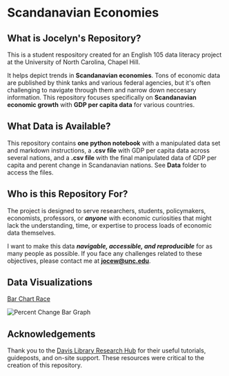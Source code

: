 # Scandanavian Economies


## What is Jocelyn's Repository?
This is a student respository created for an English 105 data literacy project at the University of North Carolina, Chapel Hill.

It helps depict trends in **Scandanavian economies**. Tons of economic data are published by think tanks and various federal agencies, but it's often challenging to navigate through them and narrow down neccesary information. This repository focuses specifically on **Scandanavian economic growth** with **GDP per capita data** for various countries. 



## What Data is Available?
This repository contains **one python notebook** with a manipulated data set and markdown instructions, a **.csv file** with GDP per capita data across several nations, and a **.csv file** with the final manipulated data of GDP per capita and perent change in Scandanavian nations. See **Data** folder to access the files.



## Who is this Repository For?
The project is designed to serve researchers, students, policymakers, economists, professors, or **_anyone_** with economic curiosities that might lack the understanding, time, or expertise to process loads of economic data themselves.

I want to make this data **_navigable, accessible, and reproducible_** for as many people as possible. If you face any challenges related to these objectives, please contact me at **jocew@unc.edu**. 


## Data Visualizations
[Bar Chart Race](https://public.flourish.studio/visualisation/11871254/)

![Percent Change Bar Graph](https://user-images.githubusercontent.com/118193207/202773013-ee6c139c-324b-422d-9c76-49671cc6bbdd.png)


## Acknowledgements 
Thank you to the [Davis Library Research Hub](https://library.unc.edu/data/) for their useful tutorials, guideposts, and on-site support. These resources were critical to the creation of this repository.
